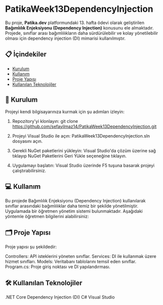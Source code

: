 # PatikaWeek13DependencyInjection

Bu proje, **Patika.dev** platformundaki 13. hafta ödevi olarak geliştirilen **Bağımlılık Enjeksiyonu (Dependency Injection)** konusunu ele almaktadır. Projede, sınıflar arası bağımlılıkların daha sürdürülebilir ve kolay yönetilebilir olması için dependency injection (DI) mimarisi kullanılmıştır.

## 📋 İçindekiler

- [Kurulum](#kurulum)
- [Kullanım](#kullanım)
- [Proje Yapısı](#proje-yapısı)
- [Kullanılan Teknolojiler](#kullanılan-teknolojiler)


## 🚀 Kurulum

Projeyi kendi bilgisayarınıza kurmak için şu adımları izleyin:

1. Repozitory'yi klonlayın:
      git clone https://github.com/sefayilmaz14/PatikaWeek13DependencyInjection.git

2. Projeyi Visual Studio ile açın:
PatikaWeek13DependencyInjection.sln dosyasını açın.

3. Gerekli NuGet paketlerini yükleyin:
Visual Studio'da çözüm üzerine sağ tıklayıp NuGet Paketlerini Geri Yükle seçeneğine tıklayın.

4. Uygulamayı başlatın:
Visual Studio üzerinde F5 tuşuna basarak projeyi çalıştırabilirsiniz.

## 💻 Kullanım
Bu projede Bağımlılık Enjeksiyonu (Dependency Injection) kullanılarak sınıflar arasındaki bağımlılıklar daha temiz bir şekilde yönetilmiştir. Uygulamada bir öğretmen yönetim sistemi bulunmaktadır. Aşağıdaki yöntemle öğretmen bilgilerini alabilirsiniz:

## 🗂️ Proje Yapısı
Proje yapısı şu şekildedir:

Controllers: API isteklerini yöneten sınıflar.
Services: DI ile kullanmak üzere hizmet sınıfları.
Models: Veritabanı tablolarını temsil eden sınıflar.
Program.cs: Proje giriş noktası ve DI yapılandırması.

## 🛠️ Kullanılan Teknolojiler
.NET Core
Dependency Injection (DI)
C#
Visual Studio
